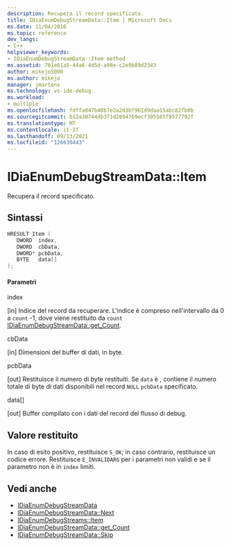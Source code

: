 ```yaml
---
description: Recupera il record specificato.
title: IDiaEnumDebugStreamData::Item | Microsoft Docs
ms.date: 11/04/2016
ms.topic: reference
dev_langs:
- C++
helpviewer_keywords:
- IDiaEnumDebugStreamData::Item method
ms.assetid: 761e61a5-44a6-4d5d-a98e-c2e9b89d2343
author: mikejo5000
ms.author: mikejo
manager: jmartens
ms.technology: vs-ide-debug
ms.workload:
- multiple
ms.openlocfilehash: fdffa847b40b7e2a2d3bf961d9daa15abc82fb0b
ms.sourcegitcommit: b12a38744db371d2894769ecf305585f9577792f
ms.translationtype: MT
ms.contentlocale: it-IT
ms.lasthandoff: 09/13/2021
ms.locfileid: "126630443"
---
```

# <a name="idiaenumdebugstreamdataitem"></a>IDiaEnumDebugStreamData::Item
Recupera il record specificato.

## <a name="syntax"></a>Sintassi

```C++
HRESULT Item ( 
   DWORD  index,
   DWORD  cbData,
   DWORD* pcbData,
   BYTE   data[]
);
```

#### <a name="parameters"></a>Parametri
 index

[in] Indice del record da recuperare. L'indice è compreso nell'intervallo da 0 a `count` -1, dove viene restituito da `count` [IDiaEnumDebugStreamData::get_Count](../../debugger/debug-interface-access/idiaenumdebugstreamdata-get-count.md).

 cbData

[in] Dimensioni del buffer di dati, in byte.

 pcbData

[out] Restituisce il numero di byte restituiti. Se `data` è , contiene il numero totale di byte di dati disponibili nel record `NULL` `pcbData` specificato.

 data[]

[out] Buffer compilato con i dati del record del flusso di debug.

## <a name="return-value"></a>Valore restituito
 In caso di esito positivo, restituisce `S_OK`; in caso contrario, restituisce un codice errore. Restituisce `E_INVALIDARG` per i parametri non validi e se il parametro non è in `index` limiti.

## <a name="see-also"></a>Vedi anche
- [IDiaEnumDebugStreamData](../../debugger/debug-interface-access/idiaenumdebugstreamdata.md)
- [IDiaEnumDebugStreamData::Next](../../debugger/debug-interface-access/idiaenumdebugstreamdata-next.md)
- [IDiaEnumDebugStreams::Item](../../debugger/debug-interface-access/idiaenumdebugstreams-item.md)
- [IDiaEnumDebugStreamData::get_Count](../../debugger/debug-interface-access/idiaenumdebugstreamdata-get-count.md)
- [IDiaEnumDebugStreamData::Skip](../../debugger/debug-interface-access/idiaenumdebugstreamdata-skip.md)
